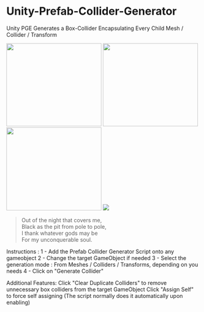 # Unity-Prefab-Collider-Generator
Unity PGE Generates a Box-Collider Encapsulating Every Child Mesh / Collider / Transform

<div display="inline">
<img src="https://github.com/LTMX/Unity-Prefab-Collider-Generator/blob/master/Unity%20Prefab%20Collider%20Generator%20v1.0/Tutorial/Unity%20Collider%20Generator%20Wiki%20-%20From%20Meshes.png" width="248" height="217">

<img src="https://github.com/LTMX/Unity-Prefab-Collider-Generator/blob/master/Unity%20Prefab%20Collider%20Generator%20v1.0/Tutorial/Unity%20Collider%20Generator%20Wiki%20-%20From%20Colliders.png" width="248" height="217">

<img src="https://github.com/LTMX/Unity-Prefab-Collider-Generator/blob/master/Unity%20Prefab%20Collider%20Generator%20v1.0/Tutorial/Unity%20Collider%20Generator%20Wiki%20-%20From%20Transforms.png" width="248" height="217">


<img src="https://github.com/LTMX/Unity-Prefab-Collider-Generator/blob/master/Unity%20Prefab%20Collider%20Generator%20v1.0/Tutorial/Unity%20Collider%20Generator%20Wiki%20-%20Inspector%20Window.png">

</div>

<blockquote> <p>Out of the night that covers me,<br> Black as the pit from pole to pole,<br> I thank whatever gods may be<br> For my unconquerable soul.</p></blockquote> 

Instructions :
1 - Add the Prefab Collider Generator Script onto any gameobject
2 - Change the target GameObject if needed
3 - Select the generation mode : From Meshes / Colliders / Transforms, depending on you needs
4 - Click on "Generate Collider"

Additional Features:
Click "Clear Duplicate Colliders" to remove unnecessary box colliders from the target GameObject
Click "Assign Self" to force self assigning (The script normally does it automatically upon enabling)

